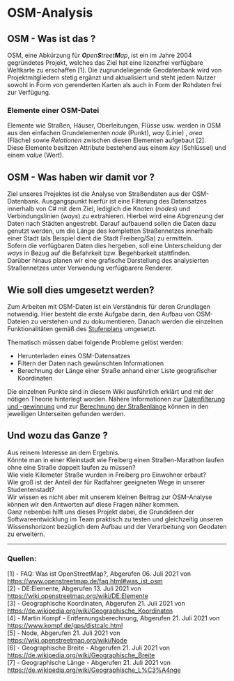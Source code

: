 # OSM-Analysis

## OSM - Was ist das ?

OSM, eine Abkürzung für _**O**pen**S**treet**M**ap_, ist ein im Jahre 2004 gegründetes Projekt, welches das Ziel hat eine lizenzfrei verfügbare Weltkarte zu erschaffen [1]. Die zugrundeliegende Geodatenbank wird von Projektmitgliedern stetig ergänzt und aktualisiert und steht jedem Nutzer sowohl in Form von gerenderten Karten als auch in Form der Rohdaten frei zur Verfügung.

### Elemente einer OSM-Datei

Elemente wie Straßen, Häuser, Oberleitungen, Flüsse usw. werden in OSM aus den einfachen Grundelementen _node_ (Punkt), _way_ (Linie) , _area_ (Fläche) sowie _Relationen_ zwischen diesen Elementen aufgebaut [2].  
Diese Elemente besitzen Attribute bestehend aus einem _key_ (Schlüssel) und einem _value_ (Wert).

## OSM - Was haben wir damit vor ? 

Ziel unseres Projektes ist die Analyse von Straßendaten aus der OSM-Datenbank. Ausgangspunkt hierfür ist eine Filterung des Datensatzes innerhalb von C# mit dem Ziel, lediglich die Knoten (_nodes_) und Verbindungslinien (_ways_) zu extrahieren. Hierbei wird eine Abgrenzung der Daten nach Städten angestrebt. Darauf aufbauend sollen die Daten dazu genutzt werden, um die Länge des kompletten Straßennetzes innerhalb einer Stadt (als Beispiel dient die Stadt Freiberg/Sa) zu ermitteln.  
Sofern die verfügbaren Daten dies hergeben, soll eine Unterscheidung der _ways_ in Bezug auf die Befahrkeit bzw. Begehbarkeit stattfinden.  
Darüber hinaus planen wir eine grafische Darstellung des analysierten Straßennetzes unter Verwendung verfügbarere Renderer.

## Wie soll dies umgesetzt werden?

Zum Arbeiten mit OSM-Daten ist ein Verständnis für deren Grundlagen notwendig. Hier besteht die erste Aufgabe darin, den Aufbau von OSM-Dateien zu verstehen und zu dokumentieren. Danach werden die einzelnen Funktionalitäten gemäß des [Stufenplans](https://github.com/DarioDagne/OSM-Analysis/wiki/Zeitplanung-&-Aufgabenteilung) umgesetzt.

Thematisch müssen dabei folgende Probleme gelöst werden:
* Herunterladen eines OSM-Datensatzes
* Filtern der Daten nach gewünschten Informationen
* Berechnung der Länge einer Straße anhand einer Liste geografischer Koordinaten

Die einzelnen Punkte sind in diesem Wiki ausführlich erklärt und mit der nötigen Theorie hinterlegt worden. 
Nähere Informationen zur [Datenfilterung und -gewinnung](https://github.com/DarioDagne/OSM-Analysis/wiki/Datenfilterung-und-Datengewinnung) und zur [Berechnung der Straßenlänge](https://github.com/DarioDagne/OSM-Analysis/wiki/Berechnung-der-Stra%C3%9Fenl%C3%A4nge-aus-geographischen-Koordinaten) können in den jeweiligen Unterseiten gefunden werden.

## Und wozu das Ganze ?

Aus reinem Interesse an dem Ergebnis.   
Könnte man in einer Kleinstadt wie Freiberg einen Straßen-Marathon laufen ohne eine Straße doppelt laufen zu müssen?   
Wie viele Kilometer Straße wurden in Freiberg pro Einwohner erbaut?   
Wie groß ist der Anteil der für Radfahrer geeigneten Wege in unserer Studentenstadt?  
Wir wissen es nicht aber mit unserem kleinen Beitrag zur OSM-Analyse können wir den Antworten auf diese Fragen näher kommen.  
Ganz nebenbei hilft uns dieses Projekt dabei, die Grundideen der Softwareentwicklung im Team praktisch zu testen und gleichzeitig unseren Wissenshorizont bezüglich dem Aufbau und der Verarbeitung von Geodaten zu erweitern.



***
### Quellen:   
[1] - FAQ: Was ist OpenStreetMap?, Abgerufen 06. Juli 2021 von https://www.openstreetmap.de/faq.html#was_ist_osm  
[2] - DE:Elemente, Abgerufen 13. Juli 2021 von https://wiki.openstreetmap.org/wiki/DE:Elemente  
[3] - Geographische Koordinaten, Abgerufen 21. Juli 2021 von https://de.wikipedia.org/wiki/Geographische_Koordinaten  
[4] - Martin Kompf - Entfernungsberechnung, Abgerufen 21. Juli 2021 von https://www.kompf.de/gps/distcalc.html  
[5] - Node, Abgerufen 21. Juli 2021 von https://wiki.openstreetmap.org/wiki/Node  
[6] - Geographische Breite - Abgerufen 21. Juli 2021 von https://de.wikipedia.org/wiki/Geographische_Breite  
[7] - Geographische Länge - Abgerufen 21. Juli 2021 von https://de.wikipedia.org/wiki/Geographische_L%C3%A4nge